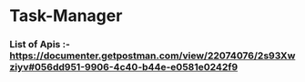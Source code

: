 # Task-Manager

### List of Apis :- https://documenter.getpostman.com/view/22074076/2s93Xwziyv#056dd951-9906-4c40-b44e-e0581e0242f9
  

